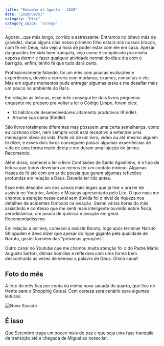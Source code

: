 ```yaml
---
title: "Resumão de Agosto - 2020"
date: "2020/09/03"
category: "Misc"
category_color: "orange"
---
```


Agosto...que mês longo, corrido e estressante. Entramos no oitavo mês de gravidez, daqui alguns dias nosso primeiro filho estará nos nossos braços, com fé em Deus, não vejo a hora de poder estar com ele em casa. Apesar da gravidez ter sido bem tranquila, vejo como é complicado pra minha esposa dormir e fazer qualquer atividade normal do dia a dia com o barrigão, enfim, tenho fé que tudo dará certo.

Profissionalmente falando, foi um mês com poucas evoluções e experiências, devido a correria com mudança, exames, consultas e etc. Mas em alguns momentos pude entregar algumas tasks e me desafiar mais um pouco no ambiente do Rails.

Em relação as leituras, esse mês consegui ler dois livros pequenos enquanto me preparo pra voltar a ler o Código Limpo, foram eles:

- 14 hábitos de desenvolvedores altamento produtivos (Kindle).
- Arrume sua cama (Kindle).

São livros totalmente diferentes mas possuem uma certa semelhança, como eu costumo dizer, nem sempre você está receptivo a entender uma mensagem óbvia da vida. Pode vir de um livro, vídeo ou até mesmo alguém te dizer, e esses dois livros conseguem passar algumas experiências de vida de uma forma muito direta e me deram uma injeção de ânimo. Recomendo.

Além disso, comecei a ler o livro Confissões de Santo Agostinho, é o tipo de leitura que todos deveriam ao menos ter um contato mínimo. Algumas frases de fé até com um ar de poesia que geram algumas reflexões profundas em relação a Deus. Deveria ter lido antes.

Esse mês descobri um dos canais mais legais que já tive o prazer de assistir no Youtube, Aviões e Músicas apresentado pelo Lito. O que mais me chamou a atenção nesse canal sem dúvida foi o nível de riqueza nos detalhes de acidentes famosos na aviação. Gastei várias horas do mês assistindo e confesso que me senti mais inteligente ouvindo sobre física, aerodinâmica, um pouco de química e aviação em geral. Recomendadíssimo.

Em relação a animes, comecei a assistir Boruto, logo após terminar Naruto Shippuden e devo dizer que apesar do hype gigante pela qualidade de Naruto, gostei também das "próximas gerações".

Outro canal no Youtube que me chamou muita atenção foi o do Padre Mario Augusto Sartori, ótimas homilias e reflexões com uma forma bem descontraída as vezes de semear a palavra de Deus. Ótimo canal!

## Foto do mês

A foto do mês fica por conta da minha nova sacada do quarto, que fica de frente para o Shopping Catuaí. Com certeza será cenário para algumas leituras.

![Nova Sacada](https://i.ibb.co/KrstxPm/IMG-2293.jpg)

## É isso

Que Setembro traga um pouco mais de paz e que seja uma fase tranquila de transição até a chegada de Miguel ao nosso lar.